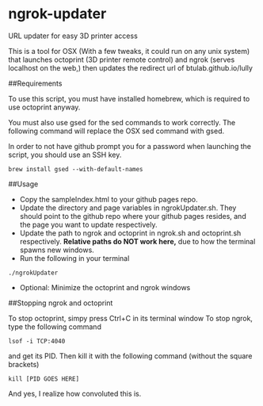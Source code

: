 # ngrok-updater
URL updater for easy 3D printer access

This is a tool for OSX (With a few tweaks, it could run on any unix system) that launches octoprint (3D printer remote control) and ngrok (serves localhost on the web,) then updates the redirect url of btulab.github.io/lully

##Requirements

To use this script, you must have installed homebrew, which is required to use octoprint anyway.

You must also use gsed for the sed commands to work correctly. The following command will replace the OSX sed command with gsed.

In order to not have github prompt you for a password when launching the script, you should use an SSH key.
```
brew install gsed --with-default-names
```

##Usage

* Copy the sampleIndex.html to your github pages repo.
* Update the directory and page variables in ngrokUpdater.sh. They should point to the github repo where your github pages resides, and the page you want to update respectively.
* Update the path to ngrok and octoprint in ngrok.sh and octoprint.sh respectively. **Relative paths do NOT work here,** due to how the terminal spawns new windows.
* Run the following in your terminal
```
./ngrokUpdater
```
* Optional: Minimize the octoprint and ngrok windows

##Stopping ngrok and octoprint

To stop octoprint, simpy press Ctrl+C in its terminal window
To stop ngrok, type the following command
```
lsof -i TCP:4040
```
and get its PID. Then kill it with the following command (without the square brackets)
```
kill [PID GOES HERE]
```

And yes, I realize how convoluted this is.
